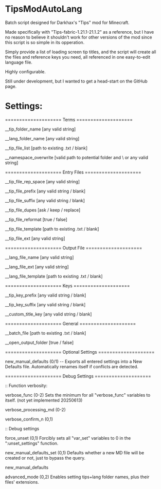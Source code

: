 # TipsModAutoLang
Batch script designed for Darkhax's "Tips" mod for Minecraft.

Made specifically with "Tips-fabric-1.21.1-21.1.2" as a reference, but I have no reason to believe it shouldn't work for other versions of the mod since this script is so simple in its opperation.

Simply provide a list of loading screen tip titles, and the script will create all the files and reference keys you need, all referenced in one easy-to-edit language file.

Highly configurable.

Still under development, but I wanted to get a head-start on the GitHub page.
# Settings:
==================== Terms ====================

__tip_folder_name [any valid string]

__lang_folder_name [any valid string]

__tip_file_list [path to existing .txt / blank]

__namespace_overwrite [valid path to potential folder and \ or any valid string]

==================== Entry Files ====================

__tip_file_rep_space [any valid string]

__tip_file_prefix [any valid string / blank]

__tip_file_suffix [any valid string / blank]

__tip_file_dupes [ask / keep / replace]

__tip_file_reformat [true / false]

__tip_file_template [path to existing .txt / blank]

__tip_file_ext [any valid string]

==================== Output File ====================

__lang_file_name [any valid string]

__lang_file_ext [any valid string]

__lang_file_template [path to existing .txt / blank]

==================== Keys ====================

__tip_key_prefix [any valid string / blank]

__tip_key_suffix [any valid string / blank]

__custom_title_key [any valid string / blank]

==================== General ====================

__batch_file [path to existing .txt / blank]

__open_output_folder [true / false]

==================== Optional Settings ====================

new_manual_defaults (0/1) -- Exports all entered settings into a New Defaults file. Automatically renames itself if conflicts are detected.

==================== Debug Settings ====================

:: Function verbosity:

verbose_func (0-2) Sets the minimum for all "verbose_func" variables to itself. (not yet implemented 20250613)

verbose_processing_md (0-2)

verbose_confirm_n (0,1)

:: Debug settings

force_unset (0,1) Forcibly sets all "var_set" variables to 0 in the ":unset_settings" function.

new_manual_defaults_set (0,1) Defaults whether a new MD file will be created or not, just to bypass the query.

new_manual_defaults

advanced_mode (0,2) Enables setting tips+lang folder names, plus their files' extensions.

